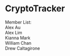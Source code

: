 # CryptoTracker
Member List:  
Alex Au  
Alex Lim  
Kianna Mark  
William Chan  
Drew Caltagirone  
